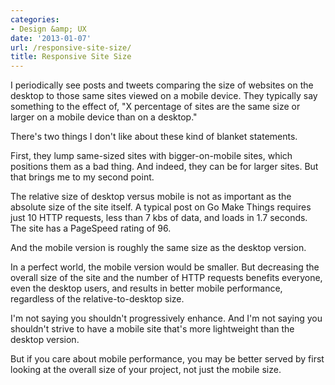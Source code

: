 ```yaml
---
categories:
- Design &amp; UX
date: '2013-01-07'
url: /responsive-site-size/
title: Responsive Site Size
---
```


I periodically see posts and tweets comparing the size of websites on the desktop to those same sites viewed on a mobile device. They typically say something to the effect of, "X percentage of sites are the same size or larger on a mobile device than on a desktop."

There's two things I don't like about these kind of blanket statements.
<!--more-->
First, they lump same-sized sites with bigger-on-mobile sites, which positions them as a bad thing. And indeed, they can be for larger sites. But that brings me to my second point.

The relative size of desktop versus mobile is not as important as the absolute size of the site itself. A typical post on Go Make Things requires just 10 HTTP requests, less than 7 kbs of data, and loads in 1.7 seconds. The site has a PageSpeed rating of 96.

And the mobile version is roughly the same size as the desktop version.

In a perfect world, the mobile version would be smaller. But decreasing the overall size of the site and the number of HTTP requests benefits everyone, even the desktop users, and results in better mobile performance, regardless of the relative-to-desktop size.

I'm not saying you shouldn't progressively enhance. And I'm not saying you shouldn't strive to have a mobile site that's more lightweight than the desktop version.

But if you care about mobile performance, you may be better served by first looking at the overall size of your project, not just the mobile size.